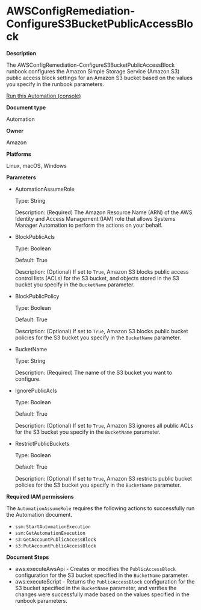 # AWSConfigRemediation\-ConfigureS3BucketPublicAccessBlock<a name="automation-aws-block-public-s3-bucket"></a>

**Description**

The AWSConfigRemediation\-ConfigureS3BucketPublicAccessBlock runbook configures the Amazon Simple Storage Service \(Amazon S3\) public access block settings for an Amazon S3 bucket based on the values you specify in the runbook parameters\.

[Run this Automation \(console\)](https://console.aws.amazon.com/systems-manager/automation/execute/AWSConfigRemediation-ConfigureS3BucketPublicAccessBlock)

**Document type**

Automation

**Owner**

Amazon

**Platforms**

Linux, macOS, Windows

**Parameters**
+ AutomationAssumeRole

  Type: String

  Description: \(Required\) The Amazon Resource Name \(ARN\) of the AWS Identity and Access Management \(IAM\) role that allows Systems Manager Automation to perform the actions on your behalf\.
+ BlockPublicAcls

  Type: Boolean

  Default: True

  Description: \(Optional\) If set to `True`, Amazon S3 blocks public access control lists \(ACLs\) for the S3 bucket, and objects stored in the S3 bucket you specify in the `BucketName` parameter\.
+ BlockPublicPolicy

  Type: Boolean

  Default: True

  Description: \(Optional\) If set to `True`, Amazon S3 blocks public bucket policies for the S3 bucket you specify in the `BucketName` parameter\.
+ BucketName

  Type: String

  Description: \(Required\) The name of the S3 bucket you want to configure\.
+ IgnorePublicAcls

  Type: Boolean

  Default: True

  Description: \(Optional\) If set to `True`, Amazon S3 ignores all public ACLs for the S3 bucket you specify in the `BucketName` parameter\.
+ RestrictPublicBuckets

  Type: Boolean

  Default: True

  Description: \(Optional\) If set to `True`, Amazon S3 restricts public bucket policies for the S3 bucket you specify in the `BucketName` parameter\.

**Required IAM permissions**

The `AutomationAssumeRole` requires the following actions to successfully run the Automation document\.
+ `ssm:StartAutomationExecution`
+ `ssm:GetAutomationExecution`
+ `s3:GetAccountPublicAccessBlock`
+ `s3:PutAccountPublicAccessBlock`

**Document Steps**
+ aws:executeAwsApi \- Creates or modifies the `PublicAccessBlock` configuration for the S3 bucket specified in the `BucketName` parameter\.
+ aws:executeScript \- Returns the `PublicAccessBlock` configuration for the S3 bucket specified in the `BucketName` parameter, and verifies the changes were successfully made based on the values specified in the runbook parameters\.